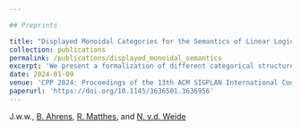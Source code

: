 ```yaml
---

## Preprints

title: "Displayed Monoidal Categories for the Semantics of Linear Logic"
collection: publications
permalink: /publications/displayed_monoidal_semantics
excerpt: 'We present a formalization of different categorical structures used to interpret linear logic.'
date: 2024-01-09
venue: 'CPP 2024: Proceedings of the 13th ACM SIGPLAN International Conference on Certified Programs and Proofs'
paperurl: 'https://doi.org/10.1145/3636501.3636956'
---
```


J.w.w., [B. Ahrens](https://benediktahrens.gitlab.io/), [R. Matthes](https://www.irit.fr/~Ralph.Matthes/), and [N. v.d. Weide](https://nmvdw.github.io/)